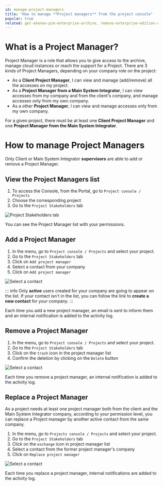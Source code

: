 ```yaml
---
id: manage-project-managers
title: "How to manage **Project managers** from the project console" 
popular: true
related: get-akeneo-pim-enterprise-archive, remove-enterprise-edition-access
---
```


# What is a Project Manager?

Project Manager is a role that allows you to give access to the archive, manage cloud instances or reach the support for a Project.
There are 3 kinds of Project Managers, depending on your company role on the project:

* As a **Client Project Manager**, I can view and manage (add/remove) all the accesses on my project.
* As a **Project Manager from a Main System Integrator**, I can view accesses from my company and from the client's company, and manage accesses only from my own company.
* As a other **Project Manager**, I can view and manage accesses only from my own company.

For a given project, there must be at least one **Client Project Manager** and one **Project Manager from the Main System Integrator**.

# How to manage Project Managers

Only Client or Main System Integrator **supervisors** are able to add or remove a Project Manager.

## View the Project Managers list

1. To access the Console, from the Portal, go to `Project console / Projects`
2. Choose the corresponding project
3. Go to the `Project Stakeholders` tab

![Project Stakeholders tab](../img/stakeholders_tab.png)

You can see the Project Manager list with your permissions.

## Add a Project Manager

1. In the menu, go to `Project console / Projects` and select your project.
2. Go to the `Project Stakeholders` tab
3. Click on `Add project manager`
4. Select a contact from your company
5. Click on `Add project manager`

![Select a contact](../img/add_project_manager.png)

::: info
Only **active** users created for your company are going to appear on the list.
If your contact isn't in the list, you can follow the link to **create a new contact** for your company.
:::

Each time you add a new project manager, an email is sent to inform them and an internal notification is added to the activity log.

## Remove a Project Manager

1. In the menu, go to `Project console / Projects` and select your project.
2. Go to the `Project Stakeholders` tab
3. Click on the `trash` icon in the project manager list
4. Confirm the deletion by clicking on the `Delete` button

![Select a contact](../img/remove_project_manager.png)

Each time you remove a project manager, an internal notification is added to the activity log.

## Replace a Project Manager

As a project needs at least one project manager both from the client and the Main System Integrator company, according to your permission level, you can replace a Project manager by another active contact from the same company.

1. In the menu, go to `Projects console / Projects` and select your project.
2. Go to the `Project Stakeholders` tab
3. Click on the `exchange` icon in project manager list
4. Select a contact from the former project manager's company
5. Click on `Replace project manager`

![Select a contact](../img/replace_project_manager.png)

Each time you replace a project manager, internal notifications are added to the activity log.